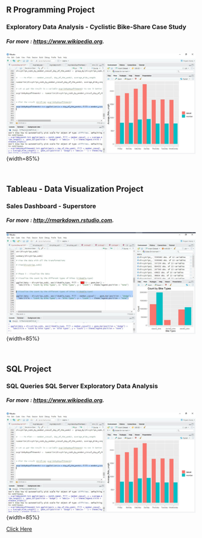 
## R Programming  Project

### Exploratory Data Analysis - Cyclistic Bike-Share Case Study  

##### For more : <https://www.wikipedia.org>.
![ProjectR](https://raw.githubusercontent.com/delbri8w/Projects_List1/de507d0f3369b07a2d7b24f9854f4db03f601f0b/Images/Rdatapart23.JPG){width=85%}  

&nbsp;

## Tableau - Data Visualization  Project

###  Sales Dashboard - Superstore
##### For more : <http://rmarkdown.rstudio.com>.

![ProjectR](https://raw.githubusercontent.com/delbri8w/Projects_List1/de507d0f3369b07a2d7b24f9854f4db03f601f0b/Images/Rdatapart12b.JPG){width=85%}  

&nbsp;

## SQL Project

###  SQL Queries  SQL Server  Exploratory Data Analysis 

##### For more : <https://www.wikipedia.org>.
![ProjectR](https://raw.githubusercontent.com/delbri8w/Projects_List1/de507d0f3369b07a2d7b24f9854f4db03f601f0b/Images/Rdatapart23.JPG){width=85%}  



[Click Here](https://www.wikipedia.org/)
